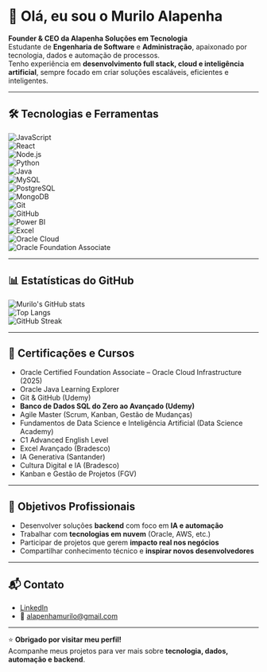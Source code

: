 # 👋 Olá, eu sou o Murilo Alapenha  

**Founder & CEO da Alapenha Soluções em Tecnologia**  
Estudante de **Engenharia de Software** e **Administração**, apaixonado por tecnologia, dados e automação de processos.  
Tenho experiência em **desenvolvimento full stack, cloud e inteligência artificial**, sempre focado em criar soluções escaláveis, eficientes e inteligentes.  

---

## 🛠️ Tecnologias e Ferramentas  

![JavaScript](https://img.shields.io/badge/JavaScript-F7DF1E.svg?style=for-the-badge&logo=javascript&logoColor=black)  
![React](https://img.shields.io/badge/React-20232A.svg?style=for-the-badge&logo=react&logoColor=61DAFB)  
![Node.js](https://img.shields.io/badge/Node.js-43853D.svg?style=for-the-badge&logo=node.js&logoColor=white)  
![Python](https://img.shields.io/badge/Python-3776AB.svg?style=for-the-badge&logo=python&logoColor=white)  
![Java](https://img.shields.io/badge/Java-%23ED8B00.svg?style=for-the-badge&logo=openjdk&logoColor=white)  
![MySQL](https://img.shields.io/badge/MySQL-4479A1.svg?style=for-the-badge&logo=mysql&logoColor=white)  
![PostgreSQL](https://img.shields.io/badge/PostgreSQL-316192.svg?style=for-the-badge&logo=postgresql&logoColor=white)  
![MongoDB](https://img.shields.io/badge/MongoDB-4EA94B.svg?style=for-the-badge&logo=mongodb&logoColor=white)  
![Git](https://img.shields.io/badge/Git-F05032.svg?style=for-the-badge&logo=git&logoColor=white)  
![GitHub](https://img.shields.io/badge/GitHub-181717.svg?style=for-the-badge&logo=github&logoColor=white)  
![Power BI](https://img.shields.io/badge/Power%20BI-F2C811.svg?style=for-the-badge&logo=powerbi&logoColor=black)  
![Excel](https://img.shields.io/badge/Microsoft_Excel-217346.svg?style=for-the-badge&logo=microsoft-excel&logoColor=white)  
![Oracle Cloud](https://img.shields.io/badge/Oracle_Cloud-F80000.svg?style=for-the-badge&logo=oracle&logoColor=white)  
![Oracle Foundation Associate](https://img.shields.io/badge/Oracle%20Foundation%20Associate-F80000?style=for-the-badge&logo=oracle&logoColor=white)  

---

## 📊 Estatísticas do GitHub  

![Murilo's GitHub stats](https://github-readme-stats.vercel.app/api?username=alapenhamurilo&show_icons=true&theme=tokyonight)  
![Top Langs](https://github-readme-stats.vercel.app/api/top-langs/?username=alapenhamurilo&layout=compact&theme=tokyonight)  
![GitHub Streak](https://streak-stats.demolab.com?user=alapenhamurilo&theme=tokyonight&hide_border=true)  

---

## 📜 Certificações e Cursos  

- Oracle Certified Foundation Associate – Oracle Cloud Infrastructure (2025)  
- Oracle Java Learning Explorer  
- Git & GitHub (Udemy)  
- **Banco de Dados SQL do Zero ao Avançado (Udemy)**  
- Agile Master (Scrum, Kanban, Gestão de Mudanças)  
- Fundamentos de Data Science e Inteligência Artificial (Data Science Academy)  
- C1 Advanced English Level  
- Excel Avançado (Bradesco)  
- IA Generativa (Santander)  
- Cultura Digital e IA (Bradesco)  
- Kanban e Gestão de Projetos (FGV)  

---

## 🎯 Objetivos Profissionais  

- Desenvolver soluções **backend** com foco em **IA e automação**  
- Trabalhar com **tecnologias em nuvem** (Oracle, AWS, etc.)  
- Participar de projetos que gerem **impacto real nos negócios**  
- Compartilhar conhecimento técnico e **inspirar novos desenvolvedores**  

---

## 📬 Contato  

- [LinkedIn](https://www.linkedin.com)  
- 📧 alapenhamurilo@gmail.com  

---

⭐ **Obrigado por visitar meu perfil!**  
Acompanhe meus projetos para ver mais sobre **tecnologia, dados, automação e backend**.  
